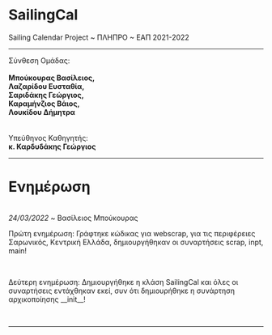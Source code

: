 # SailingCal
Sailing Calendar Project ~ ΠΛΗΠΡΟ ~ ΕΑΠ 2021-2022
<hr />
Σύνθεση Ομάδας:<br /><br />
  <b>Μπούκουρας Βασίλειος,<br />
  Λαζαρίδου Ευσταθία,<br />
  Σαριδάκης Γεώργιος,<br />
  Καραμήνζιος Βάιος,<br />
  Λουκίδου Δήμητρα<br /></b>
  <br /><br />
  Υπεύθηνος Καθηγητής:<br />
  <b>κ. Καρδυδάκης Γεώργιος</b>
<hr />

<h1>Ενημέρωση</h1><br />
<i>24/03/2022</i> ~ <span>Βασίλειος Μπούκουρας</span><br />
<p>Πρώτη ενημέρωση: Γράφτηκε κώδικας για webscrap, για τις περιφέρειες  Σαρωνικός, Κεντρική Ελλάδα, δημιουργήθηκαν οι συναρτήσεις scrap, inpt, main!</p><br />
<p>Δεύτερη ενημέρωση: Δημιουργήθηκε η κλάση SailingCal και όλες οι συναρτήσεις εντάχθηκαν εκεί, συν ότι δημιουρήθηκε η συνάρτηση αρχικοποίησης __init__!</p><br />
<hr />